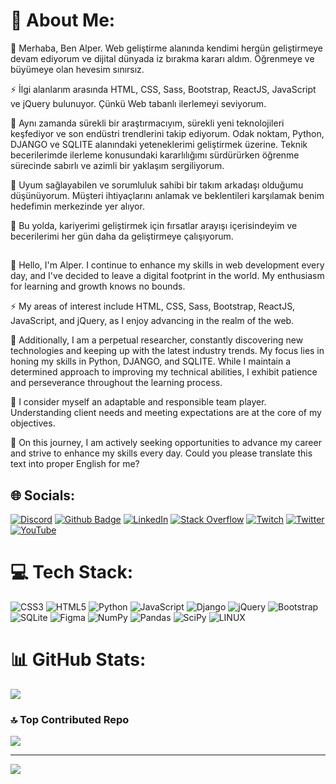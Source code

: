 # 💫 About Me:

🔭 Merhaba, Ben Alper. Web geliştirme alanında kendimi hergün geliştirmeye devam ediyorum ve dijital dünyada iz bırakma kararı aldım. Öğrenmeye ve büyümeye olan hevesim sınırsız.

⚡ İlgi alanlarım arasında HTML, CSS, Sass, Bootstrap, ReactJS, JavaScript ve jQuery bulunuyor.  Çünkü Web tabanlı ilerlemeyi seviyorum.

🌱 Aynı zamanda sürekli bir araştırmacıyım, sürekli yeni teknolojileri keşfediyor ve son endüstri trendlerini takip ediyorum. Odak noktam, Python, DJANGO ve SQLITE alanındaki yeteneklerimi geliştirmek üzerine. Teknik becerilerimde ilerleme konusundaki kararlılığımı sürdürürken öğrenme sürecinde sabırlı ve azimli bir yaklaşım sergiliyorum.

👯 Uyum sağlayabilen ve sorumluluk sahibi bir takım arkadaşı olduğumu düşünüyorum. Müşteri ihtiyaçlarını anlamak ve beklentileri karşılamak benim hedefimin merkezinde yer alıyor.

🤝 Bu yolda, kariyerimi geliştirmek için fırsatlar arayışı içerisindeyim ve becerilerimi her gün daha da geliştirmeye çalışıyorum.
##

🔭 Hello, I'm Alper. I continue to enhance my skills in web development every day, and I've decided to leave a digital footprint in the world. My enthusiasm for learning and growth knows no bounds.

⚡ My areas of interest include HTML, CSS, Sass, Bootstrap, ReactJS, JavaScript, and jQuery, as I enjoy advancing in the realm of the web.

🌱 Additionally, I am a perpetual researcher, constantly discovering new technologies and keeping up with the latest industry trends. My focus lies in honing my skills in Python, DJANGO, and SQLITE. While I maintain a determined approach to improving my technical abilities, I exhibit patience and perseverance throughout the learning process.

👯 I consider myself an adaptable and responsible team player. Understanding client needs and meeting expectations are at the core of my objectives.

🤝 On this journey, I am actively seeking opportunities to advance my career and strive to enhance my skills every day. Could you please translate this text into proper English for me?


## 🌐 Socials:
[![Discord](https://img.shields.io/badge/Discord-%237289DA.svg?logo=discord&logoColor=white)](https://discord.gg/https://discord.gg/KRZkMtYzdS) 
[![Github Badge](https://img.shields.io/badge/-Github-000?style=quare&labelColor=000&logo=Github&logoColor=white&link=link)](https://alprcrk.github.io)  [![LinkedIn](https://img.shields.io/badge/LinkedIn-%230077B5.svg?logo=linkedin&logoColor=white)](https://linkedin.com/in/alprcrk) [![Stack Overflow](https://img.shields.io/badge/-Stackoverflow-FE7A16?logo=stack-overflow&logoColor=white)](https://stackoverflow.com/users/21053266) [![Twitch](https://img.shields.io/badge/Twitch-%239146FF.svg?logo=Twitch&logoColor=white)](https://twitch.tv/alprcrk) [![Twitter](https://img.shields.io/badge/Twitter-%231DA1F2.svg?logo=Twitter&logoColor=white)](https://twitter.com/alpercrk) [![YouTube](https://img.shields.io/badge/YouTube-%23FF0000.svg?logo=YouTube&logoColor=white)](https://youtube.com/@https://www.youtube.com/channel/UCXWCbw9hcILplTLb8a1wmyQ) 

# 💻 Tech Stack:
![CSS3](https://img.shields.io/badge/css3-%231572B6.svg?style=for-the-badge&logo=css3&logoColor=white) ![HTML5](https://img.shields.io/badge/html5-%23E34F26.svg?style=for-the-badge&logo=html5&logoColor=white) ![Python](https://img.shields.io/badge/python-3670A0?style=for-the-badge&logo=python&logoColor=ffdd54) ![JavaScript](https://img.shields.io/badge/javascript-%23323330.svg?style=for-the-badge&logo=javascript&logoColor=%23F7DF1E) ![Django](https://img.shields.io/badge/django-%23092E20.svg?style=for-the-badge&logo=django&logoColor=white) ![jQuery](https://img.shields.io/badge/jquery-%230769AD.svg?style=for-the-badge&logo=jquery&logoColor=white) ![Bootstrap](https://img.shields.io/badge/bootstrap-%23563D7C.svg?style=for-the-badge&logo=bootstrap&logoColor=white) ![SQLite](https://img.shields.io/badge/sqlite-%2307405e.svg?style=for-the-badge&logo=sqlite&logoColor=white) 	![Figma](https://img.shields.io/badge/figma-%23F24E1E.svg?style=for-the-badge&logo=figma&logoColor=white) ![NumPy](https://img.shields.io/badge/numpy-%23013243.svg?style=for-the-badge&logo=numpy&logoColor=white) ![Pandas](https://img.shields.io/badge/pandas-%23150458.svg?style=for-the-badge&logo=pandas&logoColor=white) ![SciPy](https://img.shields.io/badge/SciPy-%230C55A5.svg?style=for-the-badge&logo=scipy&logoColor=%white) ![LINUX](https://img.shields.io/badge/Linux-FCC624?style=for-the-badge&logo=linux&logoColor=black)
# 📊 GitHub Stats:
![](https://github-readme-stats.vercel.app/api/top-langs/?username=alprcrk&theme=blue-green&hide_border=false&include_all_commits=false&count_private=false&layout=compact)

### 🔝 Top Contributed Repo
![](https://github-contributor-stats.vercel.app/api?username=alprcrk&limit=5&theme=tokyonight&combine_all_yearly_contributions=true)


---
[![](https://visitcount.itsvg.in/api?id=alprcrk&icon=0&color=2)](https://visitcount.itsvg.in)

<!-- Proudly created with GPRM ( https://gprm.itsvg.in ) -->
